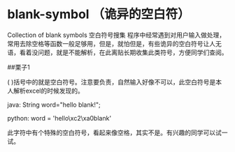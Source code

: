 # blank-symbol （诡异的空白符）

Collection of blank symbols 空白符号搜集
程序中经常遇到对用户输入做处理，常用去除空格等函数一般足够用，但是，就怕但是，有些诡异的空白符号让人无语，看着没问题，就是不能解析，在此离贴长期收集此类符号，方便同学们查阅。

##栗子1

( )括号中的就是空白符号。注意要负责，自然输入好像不可以，此空白符号是本人解析excel的时候发现的。

java: String word="hello blank!";

python: word = 'hello\xc2\xa0blank'

此字符中有个特殊的空白符号，看起来像空格，其实不是。有兴趣的同学可以试一试。

